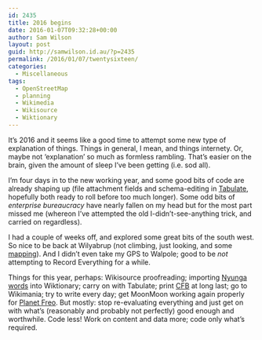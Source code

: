 ```yaml
---
id: 2435
title: 2016 begins
date: 2016-01-07T09:32:28+00:00
author: Sam Wilson
layout: post
guid: http://samwilson.id.au/?p=2435
permalink: /2016/01/07/twentysixteen/
categories:
  - Miscellaneous
tags:
  - OpenStreetMap
  - planning
  - Wikimedia
  - Wikisource
  - Wiktionary
---
```

It&#8217;s 2016 and it seems like a good time to attempt some new type of explanation of things. Things in general, I mean, and things internety. Or, maybe not &#8216;explanation&#8217; so much as formless rambling. That&#8217;s easier on the brain, given the amount of sleep I&#8217;ve been getting (i.e. sod all).

I&#8217;m four days in to the new working year, and some good bits of code are already shaping up (file attachment fields and schema-editing in [Tabulate](https://wordpress.org/plugins/tabulate/), hopefully both ready to roll before too much longer). Some odd bits of _enterprise bureaucracy_ have nearly fallen on my head but for the most part missed me (whereon I&#8217;ve attempted the old I-didn&#8217;t-see-anything trick, and carried on regardless).

I had a couple of weeks off, and explored some great bits of the south west. So nice to be back at Wilyabrup (not climbing, just looking, and some [mapping](http://www.openstreetmap.org/#map=17/-33.80471/115.00003)). And I didn&#8217;t even take my GPS to Walpole; good to be _not_ attempting to Record Everything for a while.

Things for this year, perhaps: Wikisource proofreading; importing [Nyunga words](https://en.wiktionary.org/wiki/Wiktionary:About_Nyunga) into Wiktionary; carry on with Tabulate; print [CFB](http://samwilson.github.io/cfb/) at long last; go to Wikimania; try to write every day; get MoonMoon working again properly for [Planet Freo](http://freo.org.au/planet). But mostly: stop re-evaluating everything and just get on with what&#8217;s (reasonably and probably not perfectly) good enough and worthwhile. Code less! Work on content and data more; code only what&#8217;s required.